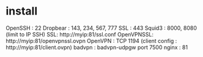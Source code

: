 # install
OpenSSH : 22
Dropbear : 143, 234, 567, 777
SSL : 443
Squid3 : 8000, 8080 (limit to IP SSH)
SSL: http://myip:81/ssl.conf
OpenVPNSSL: http://myip:81/openvpnssl.ovpn
OpenVPN : TCP 1194 (client config : http://myip:81/client.ovpn)
badvpn : badvpn-udpgw port 7500
nginx : 81
